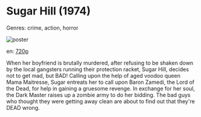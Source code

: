 # Sugar Hill (1974)

Genres: crime, action, horror

![poster](http://image.tmdb.org/t/p/w500/75IPUufoHBmhekKn7yV4pmBsndm.jpg)

en:
  [720p](magnet:?xt=urn:btih:e062a41edc64c359c656509c702a8799eb01b246&dn=Sugar+Hill+%281974%29+720p+BrRip+x264+-+YIFY&tr=udp%3A%2F%2Ftracker.openbittorrent.com%3A80%2Fannounce&tr=udp%3A%2F%2Fglotorrents.pw%3A6969%2Fannounce&tr=udp%3A%2F%2Ftracker.openbittorrent.com%3A80%2Fannounce&tr=udp%3A%2F%2Ftracker.opentrackr.org%3A1337%2Fannounce&tr=udp%3A%2F%2Fzer0day.to%3A1337%2Fannounce&tr=udp%3A%2F%2Ftracker.coppersurfer.tk%3A6969%2Fannounce)
  


When her boyfriend is brutally murdered, after refusing to be shaken down by the local gangsters running their protection racket, Sugar Hill, decides not to get mad, but BAD! Calling upon the help of aged voodoo queen Mama Maitresse, Sugar entreats her to call upon Baron Zamedi, the Lord of the Dead, for help in gaining a gruesome revenge. In exchange for her soul, the Dark Master raises up a zombie army to do her bidding. The bad guys who thought they were getting away clean are about to find out that they're DEAD wrong.